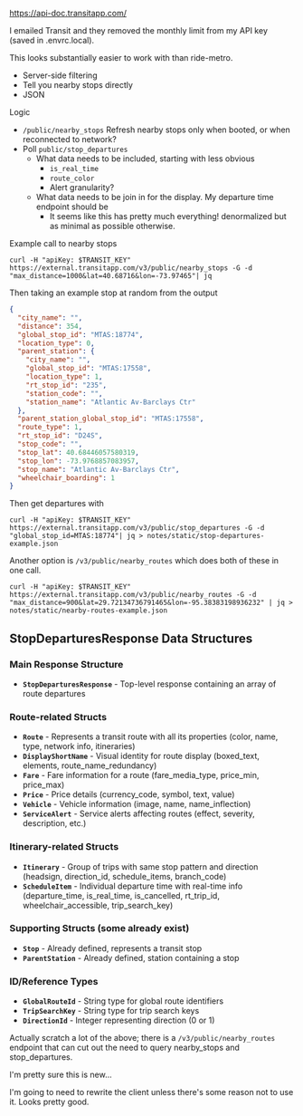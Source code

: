 https://api-doc.transitapp.com/

I emailed Transit and they removed the monthly limit from my API key (saved in .envrc.local).

This looks substantially easier to work with than ride-metro.
- Server-side filtering
- Tell you nearby stops directly
- JSON

Logic

- `/public/nearby_stops` Refresh nearby stops only when booted, or when reconnected to network?
- Poll `public/stop_departures`
  - What data needs to be included, starting with less obvious
    - `is_real_time`
    - `route_color`
    - Alert granularity?
  - What data needs to be join in for the display. My departure time endpoint should be
    - It seems like this has pretty much everything!
  denormalized but as minimal as possible otherwise.


Example call to nearby stops

```
curl -H "apiKey: $TRANSIT_KEY" https://external.transitapp.com/v3/public/nearby_stops -G -d "max_distance=1000&lat=40.68716&lon=-73.97465"| jq
```

Then taking an example stop at random from the output
```json
{
  "city_name": "",
  "distance": 354,
  "global_stop_id": "MTAS:18774",
  "location_type": 0,
  "parent_station": {
    "city_name": "",
    "global_stop_id": "MTAS:17558",
    "location_type": 1,
    "rt_stop_id": "235",
    "station_code": "",
    "station_name": "Atlantic Av-Barclays Ctr"
  },
  "parent_station_global_stop_id": "MTAS:17558",
  "route_type": 1,
  "rt_stop_id": "D24S",
  "stop_code": "",
  "stop_lat": 40.68446057580319,
  "stop_lon": -73.9768857083957,
  "stop_name": "Atlantic Av-Barclays Ctr",
  "wheelchair_boarding": 1
}
```

Then get departures with
```
curl -H "apiKey: $TRANSIT_KEY" https://external.transitapp.com/v3/public/stop_departures -G -d "global_stop_id=MTAS:18774"| jq > notes/static/stop-departures-example.json
```


Another option is `/v3/public/nearby_routes` which does both of these in one call.

```
curl -H "apiKey: $TRANSIT_KEY" https://external.transitapp.com/v3/public/nearby_routes -G -d "max_distance=900&lat=29.72134736791465&lon=-95.38383198936232" | jq > notes/static/nearby-routes-example.json
```

## StopDeparturesResponse Data Structures

### Main Response Structure
- **`StopDeparturesResponse`** - Top-level response containing an array of route departures

### Route-related Structs
- **`Route`** - Represents a transit route with all its properties (color, name, type, network info, itineraries)
- **`DisplayShortName`** - Visual identity for route display (boxed_text, elements, route_name_redundancy)
- **`Fare`** - Fare information for a route (fare_media_type, price_min, price_max)
- **`Price`** - Price details (currency_code, symbol, text, value)
- **`Vehicle`** - Vehicle information (image, name, name_inflection)
- **`ServiceAlert`** - Service alerts affecting routes (effect, severity, description, etc.)

### Itinerary-related Structs
- **`Itinerary`** - Group of trips with same stop pattern and direction (headsign, direction_id, schedule_items, branch_code)
- **`ScheduleItem`** - Individual departure time with real-time info (departure_time, is_real_time, is_cancelled, rt_trip_id, wheelchair_accessible, trip_search_key)

### Supporting Structs (some already exist)
- **`Stop`** - Already defined, represents a transit stop
- **`ParentStation`** - Already defined, station containing a stop

### ID/Reference Types
- **`GlobalRouteId`** - String type for global route identifiers
- **`TripSearchKey`** - String type for trip search keys
- **`DirectionId`** - Integer representing direction (0 or 1)



Actually scratch a lot of the above; there is a `/v3/public/nearby_routes` endpoint that
can cut out the need to query nearby_stops and stop_departures.

I'm pretty sure this is new...

I'm going to need to rewrite the client unless there's some reason not to use it. Looks
pretty good.
